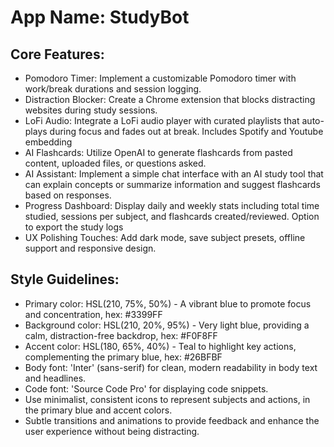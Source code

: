 # **App Name**: StudyBot

## Core Features:

- Pomodoro Timer: Implement a customizable Pomodoro timer with work/break durations and session logging.
- Distraction Blocker: Create a Chrome extension that blocks distracting websites during study sessions.
- LoFi Audio: Integrate a LoFi audio player with curated playlists that auto-plays during focus and fades out at break. Includes Spotify and Youtube embedding
- AI Flashcards: Utilize OpenAI to generate flashcards from pasted content, uploaded files, or questions asked.
- AI Assistant: Implement a simple chat interface with an AI study tool that can explain concepts or summarize information and suggest flashcards based on responses.
- Progress Dashboard: Display daily and weekly stats including total time studied, sessions per subject, and flashcards created/reviewed.  Option to export the study logs
- UX Polishing Touches: Add dark mode, save subject presets, offline support and responsive design.

## Style Guidelines:

- Primary color: HSL(210, 75%, 50%) - A vibrant blue to promote focus and concentration, hex: #3399FF
- Background color: HSL(210, 20%, 95%) - Very light blue, providing a calm, distraction-free backdrop, hex: #F0F8FF
- Accent color: HSL(180, 65%, 40%) - Teal to highlight key actions, complementing the primary blue, hex: #26BFBF
- Body font: 'Inter' (sans-serif) for clean, modern readability in body text and headlines.
- Code font: 'Source Code Pro' for displaying code snippets.
- Use minimalist, consistent icons to represent subjects and actions, in the primary blue and accent colors.
- Subtle transitions and animations to provide feedback and enhance the user experience without being distracting.